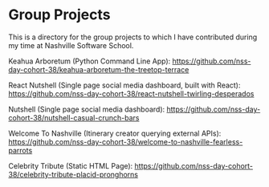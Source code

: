 # Group Projects

This is a directory for the group projects to which I have contributed during my time at Nashville Software School.

Keahua Arboretum (Python Command Line App): https://github.com/nss-day-cohort-38/keahua-arboretum-the-treetop-terrace

React Nutshell (Single page social media dashboard, built with React): https://github.com/nss-day-cohort-38/react-nutshell-twirling-desperados

Nutshell (Single page social media dashboard): https://github.com/nss-day-cohort-38/nutshell-casual-crunch-bars

Welcome To Nashville (Itinerary creator querying external APIs): https://github.com/nss-day-cohort-38/welcome-to-nashville-fearless-parrots

Celebrity Tribute (Static HTML Page): https://github.com/nss-day-cohort-38/celebrity-tribute-placid-pronghorns
